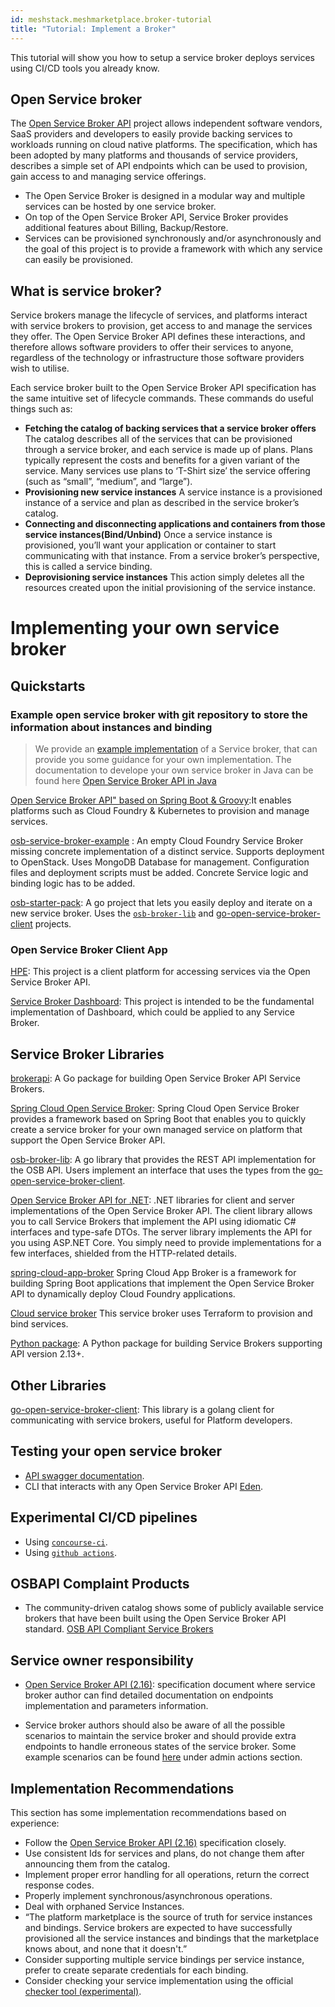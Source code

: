 ```yaml
---
id: meshstack.meshmarketplace.broker-tutorial
title: "Tutorial: Implement a Broker"
---
```


This tutorial will show you how to setup a service broker deploys services using CI/CD tools you already know.

## Open Service broker

The [Open Service Broker API](https://www.openservicebrokerapi.org/) project allows independent software vendors, SaaS providers and developers to easily provide backing services to workloads running on cloud native platforms. The specification, which has been adopted by many platforms and thousands of service providers, describes a simple set of API endpoints which can be used to provision, gain access to and managing service offerings.

- The Open Service Broker is designed in a modular way and multiple services can be hosted by one service broker.
- On top of the Open Service Broker API, Service Broker provides additional features about Billing, Backup/Restore.
- Services can be provisioned synchronously and/or asynchronously and the goal of this project is to provide a framework with which any service can easily be provisioned.

## What is service broker?
Service brokers manage the lifecycle of services, and platforms interact with service brokers to provision, get access to and manage the services they offer. The Open Service Broker API defines these interactions, and therefore allows software providers to offer their services to anyone, regardless of the technology or infrastructure those software providers wish to utilise.

Each service broker built to the Open Service Broker API specification has the same intuitive set of lifecycle commands. These commands do useful things such as:

- **Fetching the catalog of backing services that a service broker offers** 
The catalog describes all of the services that can be provisioned through a service broker, and  each service is made up of plans. Plans typically represent the costs and benefits for a given variant of the service. Many services use plans to ‘T-Shirt size’ the service offering (such as “small”, “medium”, and “large”).
- **Provisioning new service instances**
A service instance is a provisioned instance of a service and plan as described in the service broker’s catalog.
- **Connecting and disconnecting applications and containers from those service instances(Bind/Unbind)**
Once a service instance is provisioned, you’ll want your application or container to start communicating with that instance. From a service broker’s perspective, this is called a service binding.
- **Deprovisioning service instances**
This action simply deletes all the resources created upon the initial provisioning of the service instance.


# Implementing  your own service broker
## Quickstarts
### Example open service broker with git repository to store the information about instances and binding
> We provide an [example implementation](https://github.com/meshcloud/unipipe-service-broker) of a Service broker, that can provide you some guidance for your own implementation. The documentation to develope your own service broker in Java can be found here [Open Service Broker API in Java](https://docs.spring.io/spring-cloud-open-service-broker/docs/3.2.0/reference/#introduction)

[Open Service Broker API" based on Spring Boot & Groovy](https://github.com/swisscom/open-service-broker):It enables platforms such as Cloud Foundry & Kubernetes to provision and manage services.

[osb-service-broker-example](https://github.com/evoila/osb-example) :
An empty Cloud Foundry Service Broker missing concrete implementation of a distinct service.
Supports deployment to OpenStack. Uses MongoDB Database for management. Configuration files and deployment scripts must be added. Concrete Service logic and binding logic has to be added.

[osb-starter-pack](https://github.com/pmorie/osb-starter-pack):
A go project that lets you easily deploy and iterate on a new service broker.
Uses the [`osb-broker-lib`](https://github.com/pmorie/osb-broker-lib) and
[go-open-service-broker-client](https://github.com/pmorie/go-open-service-broker-client)
projects.

### Open Service Broker Client App

[HPE](https://github.com/reddypramod85/hpe-openservicebroker-clientapp): This project is a client platform for accessing services via the Open Service Broker API.

[Service Broker Dashboard](https://github.com/evoila/osb-dashboard): This project is intended to be the fundamental implementation of Dashboard, which could be applied to any Service Broker.


## Service Broker Libraries

[brokerapi](https://github.com/pivotal-cf/brokerapi):
A Go package for building Open Service Broker API Service Brokers.

[Spring Cloud Open Service Broker](https://spring.io/projects/spring-cloud-open-service-broker):
Spring Cloud Open Service Broker provides a framework based on Spring Boot that
enables you to quickly create a service broker for your own managed service on
platform that support the Open Service Broker API.

[osb-broker-lib](https://github.com/pmorie/osb-broker-lib):
A go library that provides the REST API implementation for the OSB API. Users
implement an interface that uses the types from the
[go-open-service-broker-client](https://github.com/pmorie/go-open-service-broker-client).

[Open Service Broker API for .NET](https://github.com/AXOOM/OpenServiceBroker):
.NET libraries for client and server implementations of the Open Service Broker API. The client library allows you to call Service Brokers that implement the API using idiomatic C# interfaces and type-safe DTOs. The server library implements the API for you using ASP.NET Core. You simply need to provide implementations for a few interfaces, shielded from the HTTP-related details.

[spring-cloud-app-broker](https://github.com/spring-cloud/spring-cloud-app-broker)
Spring Cloud App Broker is a framework for building Spring Boot applications that implement the Open Service Broker API to dynamically deploy Cloud Foundry applications.

[Cloud service broker](https://github.com/pivotal/cloud-service-broker/)
This service broker uses Terraform to provision and bind services.

[Python package](https://pypi.org/project/openbrokerapi/): A Python package for building Service Brokers supporting API version 2.13+.

## Other Libraries

[go-open-service-broker-client](https://github.com/pmorie/go-open-service-broker-client):
This library is a golang client for communicating with service brokers,
useful for Platform developers.


## Testing your open service broker
- [API swagger documentation](https://petstore.swagger.io/?url=https://raw.githubusercontent.com/openservicebrokerapi/servicebroker/v2.16/openapi.yaml#/).
- CLI that interacts with any Open Service Broker API [Eden](https://starkandwayne.com/blog/welcome-to-eden-a-cli-for-every-open-service-broker-api/).

## Experimental CI/CD pipelines
- Using [`concourse-ci`](https://github.com/Meshcloud/example-osb-ci).
- Using [`github actions`](https://github.com/meshcloud/unipipe-osb-cicd-github-actions).

## OSBAPI Complaint Products
- The community-driven catalog shows some of publicly available service brokers that have been built using the Open Service Broker API standard. [OSB API Compliant Service Brokers](https://www.openservicebrokerapi.org/compliant-service-brokers)

## Service owner responsibility

- [Open Service Broker API (2.16)](https://github.com/openservicebrokerapi/servicebroker/blob/v2.16/spec.md): specification document where service broker author can find detailed documentation on endpoints implementation and parameters information. 

- Service broker authors should also be aware of all the possible scenarios to maintain the service broker and should provide extra endpoints to handle erroneous states of the service broker. Some example scenarios can be found [here](https://github.com/swisscom/open-service-broker) under admin actions section.




## Implementation Recommendations

This section has some implementation recommendations based on experience:

- Follow the [Open Service Broker API (2.16)](https://github.com/openservicebrokerapi/servicebroker/blob/v2.16/spec.md) specification closely.
- Use consistent Ids for services and plans, do not change them after announcing them from the catalog.
- Implement proper error handling for all operations, return the correct response codes.
- Properly implement synchronous/asynchronous operations.
- Deal with orphaned Service Instances.
- “The platform marketplace is the source of truth for service instances and bindings. Service brokers are expected to have successfully provisioned all the service instances and bindings that the marketplace knows about, and none that it doesn't.”
- Consider supporting multiple service bindings per service instance, prefer to create separate credentials for each binding.
- Consider checking your service implementation using the official [checker tool (experimental)](https://github.com/openservicebrokerapi/osb-checker).